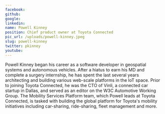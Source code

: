 ```yaml
---
facebook: 
github: 
google: 
linkedin: 
name: Powell Kinney
position: Chief product owner at Toyota Connected
pic_url: /uploads/powell-kinney.jpeg
slug: powell-kinney
twitter: pkinney
youtube: 
---
```

<p>Powell Kinney began his career as a software developer in geospatial systems and autonomous vehicles. After a hiatus to earn his MD and complete a surgery internship, he has spent the last several years architecting and building various web-scale platforms in the IoT space. Prior to joining Toyota Connected, he was the CTO of Vinli, a connected car startup in Dallas, and served as an editor on the W3C Automotive Working Group. The Mobility Services Platform team, which Powell leads at Toyota Connected, is tasked with building the global platform for Toyota&#39;s mobility initiatives including car-sharing, ride-sharing, fleet management and more.</p>

<p>&nbsp;</p>
